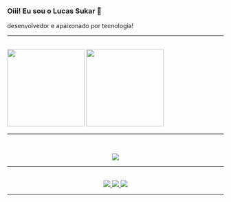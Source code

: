 ### Oiii! Eu sou o Lucas Sukar 👋  
 desenvolvedor e apaixonado por tecnologia!

---

<br>

<img height="180em" src="https://github-readme-stats.vercel.app/api?username=LucasSukar&show_icons=true&theme=radical&include_all_commits=true&count_private=true"/>
<img height="180em" src="https://github-readme-stats.vercel.app/api/top-langs/?username=LucasSukar&layout=compact&langs_count=8&theme=radical"/>

---
<div align="center">
 
<br>

<img src="https://skillicons.dev/icons?i=js,ts,react,html,css,python,cs,git,github" /><br>

---
<br>

<a href="https://www.instagram.com/lucassukar" target="_blank">
  <img src="https://img.shields.io/badge/Instagram-%23E4405F.svg?style=for-the-badge&logo=instagram&logoColor=white"/>
</a>
<a href="mailto:lucassukar07@gmail.com" target="_blank">
  <img src="https://img.shields.io/badge/Gmail-%23EA4335.svg?style=for-the-badge&logo=gmail&logoColor=white"/>
</a>
<a href="https://www.linkedin.com/in/lucas-sukar-3b405128a" target="_blank">
  <img src="https://img.shields.io/badge/LinkedIn-%230077B5.svg?style=for-the-badge&logo=linkedin&logoColor=white"/>
</a>

</div>

---

